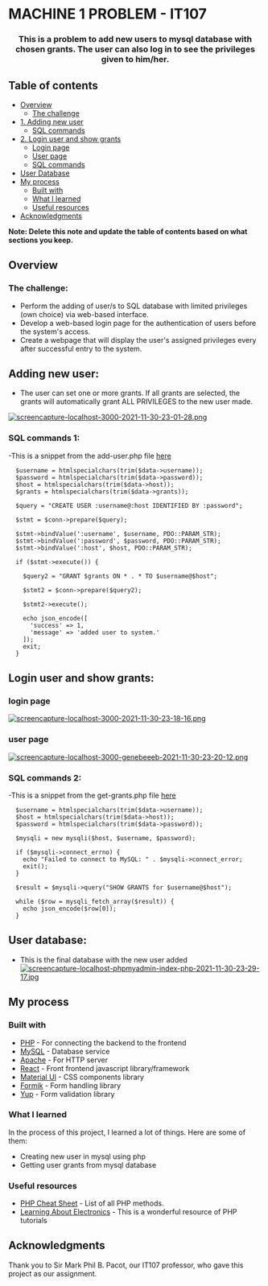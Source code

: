 # MACHINE 1 PROBLEM - IT107

<div align="center">
  <h3>
    This is a problem to add new users to mysql database with chosen grants. The user can also log in to see the privileges given to him/her.
  </h3>
</div>

## Table of contents

- [Overview](#overview)
  - [The challenge](#the-challenge)
- [1. Adding new user](#adding-new-user)
  - [SQL commands](#sql-commands-1)
- [2. Login user and show grants](#login-user-and-show-grants)
  - [Login page](#login-page)
  - [User page](#user-page)
  - [SQL commands](#sql-commands-2)
- [User Database](#user-database)
- [My process](#my-process)
  - [Built with](#built-with)
  - [What I learned](#what-i-learned)
  - [Useful resources](#useful-resources)
- [Acknowledgments](#acknowledgments)

**Note: Delete this note and update the table of contents based on what sections you keep.**

## Overview

### The challenge:
- Perform the adding of user/s to SQL database with limited privileges (own choice) via web-based interface.
- Develop a web-based login page for the authentication of users before the system's access.
- Create a webpage that will display the user's assigned privileges every after successful entry to the system.


## Adding new user:
- The user can set one or more grants. If all grants are selected, the grants will automatically grant ALL PRIVILEGES to the new user made.

[![screencapture-localhost-3000-2021-11-30-23-01-28.png](https://i.postimg.cc/NjC9stnX/screencapture-localhost-3000-2021-11-30-23-01-28.png)](https://postimg.cc/DSsy69nf)
 
 ### SQL commands 1:
 -This is a snippet from the add-user.php file [here](https://github.com/bibmode/machine-1-backend/blob/main/server/add-user.php)

```
  $username = htmlspecialchars(trim($data->username));
  $password = htmlspecialchars(trim($data->password));
  $host = htmlspecialchars(trim($data->host));
  $grants = htmlspecialchars(trim($data->grants));

  $query = "CREATE USER :username@:host IDENTIFIED BY :password";

  $stmt = $conn->prepare($query);

  $stmt->bindValue(':username', $username, PDO::PARAM_STR);
  $stmt->bindValue(':password', $password, PDO::PARAM_STR);
  $stmt->bindValue(':host', $host, PDO::PARAM_STR);

  if ($stmt->execute()) {

    $query2 = "GRANT $grants ON * . * TO $username@$host";

    $stmt2 = $conn->prepare($query2);

    $stmt2->execute();

    echo json_encode([
      'success' => 1,
      'message' => 'added user to system.'
    ]);
    exit;
  }
 ```


## Login user and show grants:

 ### login page
[![screencapture-localhost-3000-2021-11-30-23-18-16.png](https://i.postimg.cc/Fzgtp9Sn/screencapture-localhost-3000-2021-11-30-23-18-16.png)](https://postimg.cc/Cn16Lpmj)

 ### user page
[![screencapture-localhost-3000-genebeeeb-2021-11-30-23-20-12.png](https://i.postimg.cc/yYV2BCcs/screencapture-localhost-3000-genebeeeb-2021-11-30-23-20-12.png)](https://postimg.cc/NLzd7Vdz)
 
 ### SQL commands 2:
 -This is a snippet from the get-grants.php file [here](https://github.com/bibmode/machine-1-backend/blob/main/server/get-grants.php)
 
```
  $username = htmlspecialchars(trim($data->username));
  $host = htmlspecialchars(trim($data->host));
  $password = htmlspecialchars(trim($data->password));

  $mysqli = new mysqli($host, $username, $password);

  if ($mysqli->connect_errno) {
    echo "Failed to connect to MySQL: " . $mysqli->connect_error;
    exit();
  }

  $result = $mysqli->query("SHOW GRANTS for $username@$host");

  while ($row = mysqli_fetch_array($result)) {
    echo json_encode($row[0]);
  }
```

## User database:
 - This is the final database with the new user added
[![screencapture-localhost-phpmyadmin-index-php-2021-11-30-23-29-17.jpg](https://i.postimg.cc/HsNx7zpc/screencapture-localhost-phpmyadmin-index-php-2021-11-30-23-29-17.jpg)](https://postimg.cc/bsQ87QSp)

## My process

### Built with

- [PHP](https://www.php.net/) - For connecting the backend to the frontend
- [MySQL](https://www.mysql.com/) - Database service
- [Apache](https://httpd.apache.org/) - For HTTP server
- [React](https://reactjs.org/) - Front frontend javascript library/framework
- [Material UI](https://mui.com/) - CSS components library 
- [Formik](https://formik.org/) - Form handling library
- [Yup](https://github.com/jquense/yup) - Form validation library

### What I learned

In the process of this project, I learned a lot of things. Here are some of them:
- Creating new user in mysql using php
- Getting user grants from mysql database

### Useful resources

- [PHP Cheat Sheet](https://overapi.com/php) - List of all PHP methods.
- [Learning About Electronics](http://www.learningaboutelectronics.com/PHP/) - This is a wonderful resource of PHP tutorials


## Acknowledgments

Thank you to Sir Mark Phil B. Pacot, our IT107 professor, who gave this project as our assignment.
